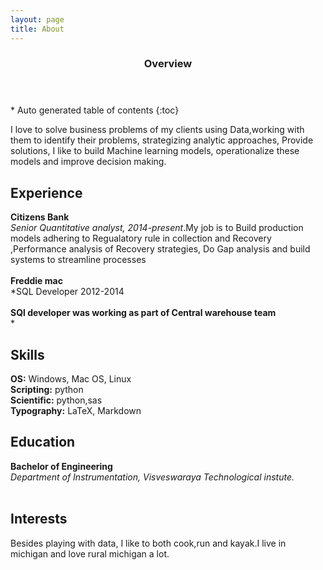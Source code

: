 ```yaml
---
layout: page
title: About
---
```

<section id="table-of-contents" class="toc">
  <header>
    <h3>Overview</h3>
  </header>
<div id="drawer" markdown="1">
*  Auto generated table of contents
{:toc}
</div>
</section><!-- /#table-of-contents -->

I love to solve business problems of my clients using Data,working with them to identify their problems, strategizing analytic approaches, Provide solutions, I like to build Machine learning models, operationalize these models and improve decision making.

## Experience
**Citizens Bank**<br/>
*Senior Quantitative analyst, 2014-present*.My job is to Build production models  adhering to Regualatory rule in collection and Recovery ,Performance analysis of Recovery strategies, Do Gap analysis and build systems to streamline processes <br/><br/>
**Freddie mac**<br/>
*SQL Developer 2012-2014<br/><br/>
**SQl developer was working as part of Central warehouse team**<br/>
*

## Skills

**OS:** Windows, Mac OS, Linux                 
**Scripting:** python        
**Scientific:** python,sas  
**Typography:** LaTeX, Markdown        


## Education

**Bachelor of Engineering**<br/>
*Department of Instrumentation, Visveswaraya Technological instute.* <br/><br/>

## Interests
Besides playing with data, I like to both cook,run and kayak.I live in michigan and love rural michigan a lot.
